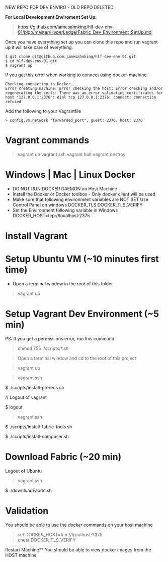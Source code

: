 NEW REPO FOR DEV ENVIRO - OLD REPO DELETED

**For Local Development Enviroment  Set Up:** 
> <https://github.com/jamesahnking/hlf-dev-env-01/blob/master/HyperLedgerFabric_Dev_Environment_SetUp.md>

Once you have everything set up you can clone this repo and run vagrant up it will take care of everything. 
```
$ git clone git@github.com:jamesahnking/hlf-dev-env-01.git
$ cd hlf-dev-env-01.git 
$ vagrant up
```
If you get this error when working to connect using docker-machine

```
Checking connection to Docker...
Error creating machine: Error checking the host: Error checking and/or regenerating the certs: There was an error validating certificates for host "127.0.0.1:2376": dial tcp 127.0.0.1:2376: connect: connection refused
```

Add the following to your Vagrantfile

```
> config.vm.network "forwarded_port", guest: 2376, host: 2376
```

Vagrant commands
================
> vagrant up
> vagrant ssh
> vagrant halt
> vagrant destroy

Windows | Mac | Linux Docker
============================
+ DO NOT RUN DOCKER DAEMON on Host Machine
+ Install the Docker or Docker toolbox - Only docker client will be used
+ Make sure that following environment variables are NOT SET
  Use Control Panel on windows
  DOCKER_TLS
  DOCKER_TLS_VERIFY
+ Set the Environment following variable in Windows 
  DOCKER_HOST=tcp://localhost:2375

Install Vagrant
===============

Setup Ubuntu VM (~10 minutes first time)
========================================
+ Open a terminal window in the root of this folder
> vagrant up

Setup Vagrant Dev Environment (~5 min)
======================================
PS: If you get a permissions error, run this command
> chmod 755 ./scripts/*.sh

> Open a terminal window and cd to the root of this project

> vagrant up

> vagrant ssh

  $ ./scripts/install-prereqs.sh

// Logout of vagrant

  $ logout

> vagrant ssh

  $ ./scripts/install-fabric-tools.sh

  $ ./scripts/install-composer.sh

  

Download Fabric (~20 min)
=========================
Logout of Ubuntu
> vagrant ssh
  
  $ ./downloadFabric.sh

Validation
==========
You should be able to use the *docker* commands on your host machine
> set DOCKER_HOST=tcp://localhost:2375   
> unest DOCKER_TLS_VERIFY

Restart Machine**
You should be able to view docker images from the HOST machine 
